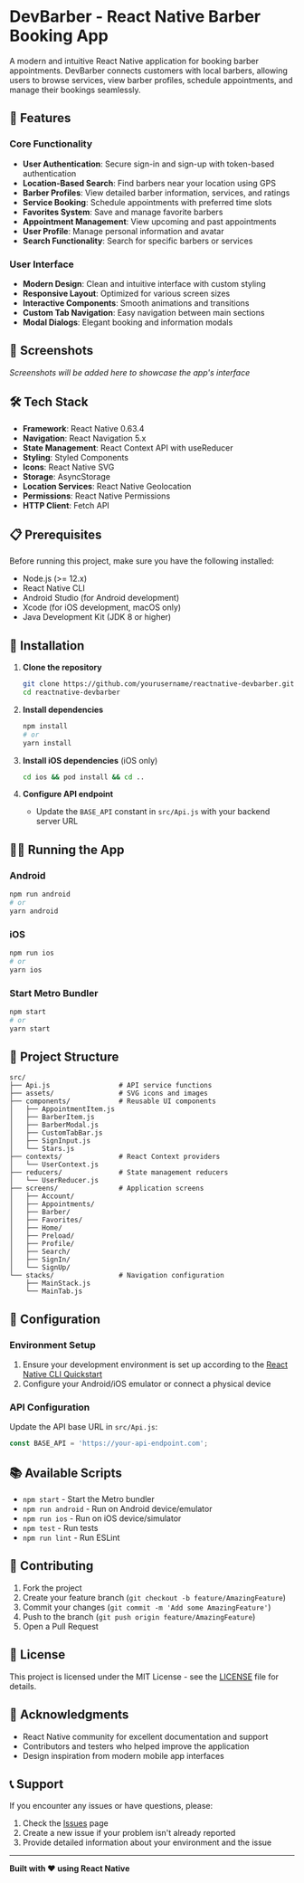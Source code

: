 # DevBarber - React Native Barber Booking App

A modern and intuitive React Native application for booking barber appointments. DevBarber connects customers with local barbers, allowing users to browse services, view barber profiles, schedule appointments, and manage their bookings seamlessly.

## 🚀 Features

### Core Functionality
- **User Authentication**: Secure sign-in and sign-up with token-based authentication
- **Location-Based Search**: Find barbers near your location using GPS
- **Barber Profiles**: View detailed barber information, services, and ratings
- **Service Booking**: Schedule appointments with preferred time slots
- **Favorites System**: Save and manage favorite barbers
- **Appointment Management**: View upcoming and past appointments
- **User Profile**: Manage personal information and avatar
- **Search Functionality**: Search for specific barbers or services

### User Interface
- **Modern Design**: Clean and intuitive interface with custom styling
- **Responsive Layout**: Optimized for various screen sizes
- **Interactive Components**: Smooth animations and transitions
- **Custom Tab Navigation**: Easy navigation between main sections
- **Modal Dialogs**: Elegant booking and information modals

## 📱 Screenshots

*Screenshots will be added here to showcase the app's interface*

## 🛠️ Tech Stack

- **Framework**: React Native 0.63.4
- **Navigation**: React Navigation 5.x
- **State Management**: React Context API with useReducer
- **Styling**: Styled Components
- **Icons**: React Native SVG
- **Storage**: AsyncStorage
- **Location Services**: React Native Geolocation
- **Permissions**: React Native Permissions
- **HTTP Client**: Fetch API

## 📋 Prerequisites

Before running this project, make sure you have the following installed:

- Node.js (>= 12.x)
- React Native CLI
- Android Studio (for Android development)
- Xcode (for iOS development, macOS only)
- Java Development Kit (JDK 8 or higher)

## 🚀 Installation

1. **Clone the repository**
   ```bash
   git clone https://github.com/yourusername/reactnative-devbarber.git
   cd reactnative-devbarber
   ```

2. **Install dependencies**
   ```bash
   npm install
   # or
   yarn install
   ```

3. **Install iOS dependencies** (iOS only)
   ```bash
   cd ios && pod install && cd ..
   ```

4. **Configure API endpoint**
   - Update the `BASE_API` constant in `src/Api.js` with your backend server URL

## 🏃‍♂️ Running the App

### Android
```bash
npm run android
# or
yarn android
```

### iOS
```bash
npm run ios
# or
yarn ios
```

### Start Metro Bundler
```bash
npm start
# or
yarn start
```

## 📁 Project Structure

```
src/
├── Api.js                 # API service functions
├── assets/                # SVG icons and images
├── components/            # Reusable UI components
│   ├── AppointmentItem.js
│   ├── BarberItem.js
│   ├── BarberModal.js
│   ├── CustomTabBar.js
│   ├── SignInput.js
│   └── Stars.js
├── contexts/              # React Context providers
│   └── UserContext.js
├── reducers/              # State management reducers
│   └── UserReducer.js
├── screens/               # Application screens
│   ├── Account/
│   ├── Appointments/
│   ├── Barber/
│   ├── Favorites/
│   ├── Home/
│   ├── Preload/
│   ├── Profile/
│   ├── Search/
│   ├── SignIn/
│   └── SignUp/
└── stacks/                # Navigation configuration
    ├── MainStack.js
    └── MainTab.js
```

## 🔧 Configuration

### Environment Setup
1. Ensure your development environment is set up according to the [React Native CLI Quickstart](https://reactnative.dev/docs/environment-setup)
2. Configure your Android/iOS emulator or connect a physical device

### API Configuration
Update the API base URL in `src/Api.js`:
```javascript
const BASE_API = 'https://your-api-endpoint.com';
```

## 📚 Available Scripts

- `npm start` - Start the Metro bundler
- `npm run android` - Run on Android device/emulator
- `npm run ios` - Run on iOS device/simulator
- `npm test` - Run tests
- `npm run lint` - Run ESLint

## 🤝 Contributing

1. Fork the project
2. Create your feature branch (`git checkout -b feature/AmazingFeature`)
3. Commit your changes (`git commit -m 'Add some AmazingFeature'`)
4. Push to the branch (`git push origin feature/AmazingFeature`)
5. Open a Pull Request

## 📄 License

This project is licensed under the MIT License - see the [LICENSE](LICENSE) file for details.

## 🙏 Acknowledgments

- React Native community for excellent documentation and support
- Contributors and testers who helped improve the application
- Design inspiration from modern mobile app interfaces

## 📞 Support

If you encounter any issues or have questions, please:
1. Check the [Issues](https://github.com/yourusername/reactnative-devbarber/issues) page
2. Create a new issue if your problem isn't already reported
3. Provide detailed information about your environment and the issue

---

**Built with ❤️ using React Native**